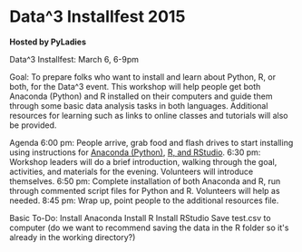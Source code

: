 Data^3 Installfest 2015
====================

**Hosted by PyLadies**

Data^3 Installfest: March 6, 6-9pm

Goal: To prepare folks who want to install and learn about Python, R, or both, for the Data^3 event. This workshop will help people 
get both Anaconda (Python) and R installed on their computers and guide them through some basic data analysis tasks in both languages.
Additional resources for learning such as links to online classes and tutorials will also be provided.

Agenda
6:00 pm: People arrive, grab food and flash drives to start installing using instructions for [Anaconda (Python)](..blob/master/install-python.md), 
[R, and RStudio](..blob/master/install-R.md).
6:30 pm: Workshop leaders will do a brief introduction, walking through the goal, activities, and materials for the evening. 
Volunteers will introduce themselves.
6:50 pm: Complete installation of both Anaconda and R, run through commented script files for Python and R. Volunteers will help as needed.
8:45 pm: Wrap up, point people to the additional resources file.

Basic To-Do:
Install Anaconda
Install R
Install RStudio
Save test.csv to computer 
(do we want to recommend saving the data in the R folder so it's already in the working directory?)

